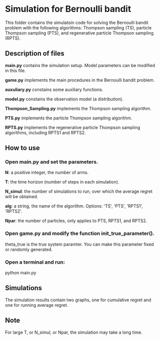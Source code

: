 # Simulation for Bernoulli bandit

This folder contains the simulatoin code for solving the Bernoulli bandit problem
with the following algorithms: Thompson sampling (TS), particle Thompson sampling (PTS), 
and regenerative particle Thompson sampling (RPTS). 

## Description of files

**main.py** contains the simulation setup. Model parameters can be modified in this file.

**game.py** implements the main procedures in the Bernoulli bandit problem.

**auxuliary.py** constains some auxiliary functions. 

**model.py** constains the observation model (a distribution). 

**Thompson_Sampling.py** implements the Thompson sampling algorithm.

**PTS.py** implements the particle Thompson sampling algorithm.

**RPTS.py** implements the regenerative particle Thompson sampling algorithms, including RPTS1 and RPTS2. 



## How to use

### Open main.py and set the parameters. 

**N**: a positive integer, the number of arms.

**T**: the time horizon (number of steps in each simulation).

**N_simul**: the number of simulations to run, over which the average regret will be obtained.

**alg**: a string, the name of the algorithm. Options: 'TS', 'PTS', 'RPTS1', 'RPTS2'.

**Npar**: the number of particles, only applies to PTS, RPTS1, and RPTS2. 

### Open game.py and modify the function init_true_parameter().

theta_true is the true system paramter. You can make this parameter fixed or randomly generated. 


### Open a terminal and run:

python main.py


## Simulations


The simulation results contain two graphs, one for cumulative regret and one for 
running average regret. 


## Note

For large T, or N_simul, or Npar, the simulation may take a long time. 